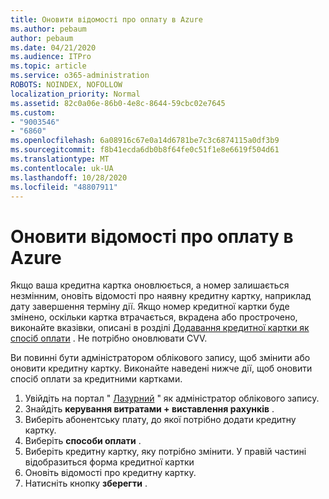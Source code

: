 ```yaml
---
title: Оновити відомості про оплату в Azure
ms.author: pebaum
author: pebaum
ms.date: 04/21/2020
ms.audience: ITPro
ms.topic: article
ms.service: o365-administration
ROBOTS: NOINDEX, NOFOLLOW
localization_priority: Normal
ms.assetid: 82c0a06e-86b0-4e8c-8644-59cbc02e7645
ms.custom:
- "9003546"
- "6860"
ms.openlocfilehash: 6a08916c67e0a14d6781be7c3c6874115a0df3b9
ms.sourcegitcommit: f8b41ecda6db0b8f64fe0c51f1e8e6619f504d61
ms.translationtype: MT
ms.contentlocale: uk-UA
ms.lasthandoff: 10/28/2020
ms.locfileid: "48807911"
---
```

# <a name="update-payment-details-in-azure"></a>Оновити відомості про оплату в Azure

Якщо ваша кредитна картка оновлюється, а номер залишається незмінним, оновіть відомості про наявну кредитну картку, наприклад дату завершення терміну дії. Якщо номер кредитної картки буде змінено, оскільки картка втрачається, вкрадена або прострочено, виконайте вказівки, описані в розділі [Додавання кредитної картки як спосіб оплати](https://docs.microsoft.com/azure/cost-management-billing/manage/change-credit-card?WT.mc_id=Portal-Microsoft_Azure_Support#addcard) . Не потрібно оновлювати CVV.

Ви повинні бути адміністратором облікового запису, щоб змінити або оновити кредитну картку. Виконайте наведені нижче дії, щоб оновити спосіб оплати за кредитними картками.

1. Увійдіть на портал " [Лазурний](https://portal.azure.com/) " як адміністратор облікового запису.
2. Знайдіть **керування витратами + виставлення рахунків** .
3. Виберіть абонентську плату, до якої потрібно додати кредитну картку.
4. Виберіть **способи оплати** .
5. Виберіть кредитну картку, яку потрібно змінити. У правій частині відобразиться форма кредитної картки
6. Оновіть відомості про кредитну картку.
7. Натисніть кнопку **зберегти** .
